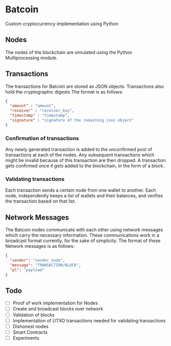 # Batcoin

Custom cryptocurrency implementation using Python

## Nodes

The nodes of the blockchain are simulated using the Python Multiprocessing module.

## Transactions

The transactions for Batcoin are stored as JSON objects. Transactions also hold the cryptographic digests The format is as follows:

```json
{
  "amount" : "amount",
  "receiver" : "receiver_key",
  "timestamp" : "timestamp",
  "signature" : "signature of the remaining json object"
}
```

### Confirmation of transactions

Any newly generated transaction is added to the unconfirmed pool of transactions at each of the nodes. Any subsequent transactions which might be invalid because of this transaction are then dropped. A transaction gets confirmed once it gets added to the blockchain, in the form of a block.

### Validating transactions

Each transaction sends a certain node from one wallet to another. Each node, independently keeps a list of wallets and their balances, and verifies the transaction based on that list.

## Network Messages

The Batcoin nodes communicate with each other using network messages which carry the necessary information. These communications work in a broadcast format currently, for the sake of simplicity. The format of these Network messages is as follows:

```json
{
  "sender": "sender_node",
  "message": "TRANSACTION/BLOCK",
  "pl": "payload"
}
```

## Todo

- [ ] Proof of work implementation for Nodes
- [ ] Create and broadcast blocks over network
- [ ] Validation of blocks
- [ ] Implementation of UTXO transactions needed for validating transactions
- [ ] Dishonest nodes
- [ ] Smart Contracts
- [ ] Experiments
